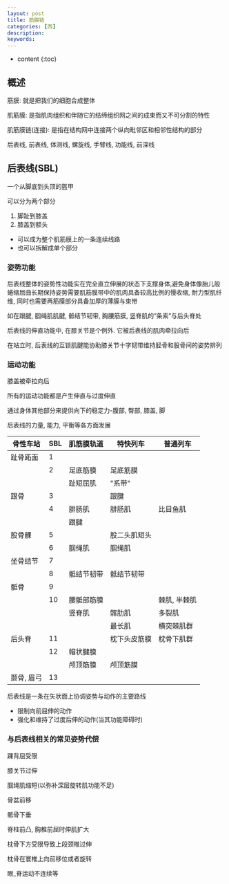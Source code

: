 ```yaml
---
layout: post
title: 筋膜链
categories: [西]
description: 
keywords: 
---
```



* content
{:toc}


## 概述

筋膜: 就是把我们的细胞合成整体

肌筋膜: 是指肌肉组织和伴随它的结缔组织网之间的成束而又不可分割的特性

肌筋膜链(连接): 是指在结构网中连接两个纵向毗邻区和相邻性结构的部分

后表线, 前表线, 体测线, 螺旋线, 手臂线, 功能线, 前深线



## 后表线(SBL)

一个从脚底到头顶的盔甲

可以分为两个部分

1.   脚趾到膝盖
2.   膝盖到额头

*   可以成为整个肌筋膜上的一条连续线路
*   也可以拆解成单个部分

### 姿势功能

后表线整体的姿势性功能实在完全直立伸展的状态下支撑身体,避免身体像胎儿般蜷缩屈曲长期保持姿势需要肌筋膜带中的肌肉具备较高比例的慢收缩, 耐力型肌纤维, 同时也需要再筋膜部分具备加厚的薄膜与束带

如在跟腱, 腘绳肌肌腱, 骶结节韧带, 胸腰筋膜, 竖脊肌的”条索”与后头脊处

后表线的伸直功能中, 在膝关节是个例外. 它被后表线的肌肉牵拉向后

在站立时, 后表线的互锁肌腱能协助膝关节十字韧带维持胫骨和股骨间的姿势排列



### 运动功能

膝盖被牵拉向后

所有的运动功能都是产生伸直与过度伸直

通过身体其他部分来提供向下的稳定力-腹部, 臀部, 膝盖, 脚

后表线的力量, 能力, 平衡等各方面发展



| 骨性车站   | SBL  | 肌筋膜轨道 | 特快列车     | 普通列车     |
| ---------- | ---- | ---------- | ------------ | ------------ |
| 趾骨跖面   | 1    |            |              |              |
|            | 2    | 足底筋膜   | 足底筋膜     |              |
|            |      | 趾短屈肌   | "系带"       |              |
| 跟骨       | 3    |            | 跟腱         |              |
|            | 4    | 腓肠肌     | 腓肠肌       | 比目鱼肌     |
|            |      | 跟腱       |              |              |
| 股骨髁     | 5    |            | 股二头肌短头 |              |
|            | 6    | 腘绳肌     | 腘绳肌       |              |
| 坐骨结节   | 7    |            |              |              |
|            | 8    | 骶结节韧带 | 骶结节韧带   |              |
| 骶骨       | 9    |            |              |              |
|            | 10   | 腰骶部筋膜 |              | 棘肌, 半棘肌 |
|            |      | 竖脊肌     | 髂肋肌       | 多裂肌       |
|            |      |            | 最长肌       | 横突棘肌群   |
| 后头脊     | 11   |            | 枕下头皮筋膜 | 枕骨下肌群   |
|            | 12   | 帽状腱膜   |              |              |
|            |      | 颅顶筋膜   | 颅顶筋膜     |              |
| 颞骨, 眉弓 | 13   |            |              |              |

后表线是一条在矢状面上协调姿势与动作的主要路线

*   限制向前屈伸的动作
*   强化和维持了过度后伸的动作(当其功能障碍时)

### 与后表线相关的常见姿势代偿

踝背屈受限

膝关节过伸

腘绳肌缩短(以弥补深层旋转肌功能不足)

骨盆前移

骶骨下垂

脊柱前凸, 胸椎前屈时伸肌扩大

枕骨下方受限导致上段颈椎过伸

枕骨在寰椎上向前移位或者旋转

眼_脊运动不连续等
